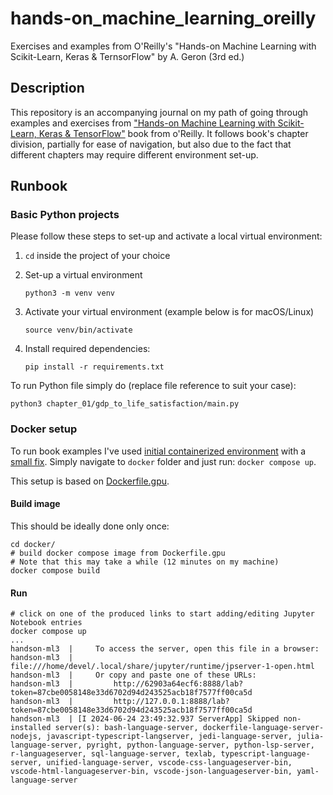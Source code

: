 # hands-on_machine_learning_oreilly
Exercises and examples from O'Reilly's "Hands-on Machine Learning with Scikit-Learn, Keras &amp; TernsorFlow" by A. Geron (3rd ed.)

## Description

This repository is an accompanying journal on my path of going through examples and exercises from ["Hands-on Machine Learning with Scikit-Learn, Keras & TensorFlow"](https://www.amazon.ca/Hands-Machine-Learning-Scikit-Learn-TensorFlow/dp/1098125975/ref=sr_1_1?crid=38N00QAG38IJI&dib=eyJ2IjoiMSJ9.0Jm1bLoXUBA_cK-tar7HW1L7KzUCRFLa7mcRAFq-rLTjFvovU0-vJBQMzTURv4kIz7873GuN38RCcSP06ZFwPEAr4narzSgskAqqh4m2BCdfvOvHjEXN6nHdT6SCnDxb8dpaG1ry6YSeG1ez78MzlOgf3Nhf-Q1YNPn5JF_1laMUQtr6BI-sSz9SaIAii-dNKbtBEl9xtq7CrgwaI2iaiI3edXso3KcduUeBa3uAG7xnh0XiKAgLk_ClZUQYwly1icOOvbZ-dvlK4c88g2NAafKIWWqXja0xyho3m8o86fw.ZVOwAPQxI9PfqNFYoW5k53GPy89mH6wLPat9B7v2tos&dib_tag=se&keywords=hands-on+machine+learning+with+scikit-learn%2C+keras%2C+and+tensorflow&qid=1716585380&sprefix=hands-on+mac%2Caps%2C66&sr=8-1) book from o'Reilly.
It follows book's chapter division, partially for ease of navigation, but also due to the fact that different chapters
may require different environment set-up.

## Runbook

### Basic Python projects

Please follow these steps to set-up and activate a local virtual environment:

1. `cd` inside the project of your choice
2. Set-up a virtual environment

    ```shell
    python3 -m venv venv
    ```
3. Activate your virtual environment (example below is for macOS/Linux)

    ```shell
    source venv/bin/activate
    ```

4. Install required dependencies:

    ```shell
    pip install -r requirements.txt
    ```

To run Python file simply do (replace file reference to suit your case):

```shell
python3 chapter_01/gdp_to_life_satisfaction/main.py
```

### Docker setup

To run book examples I've used [initial containerized environment](https://github.com/ageron/handson-ml3/tree/main/docker) with a [small fix](https://github.com/ageron/handson-ml3/pull/144). Simply navigate to `docker` folder and just run: `docker compose up`.

This setup is based on [Dockerfile.gpu](docker/Dockerfile.gpu).

#### Build image

This should be ideally done only once:

```shell
cd docker/
# build docker compose image from Dockerfile.gpu
# Note that this may take a while (12 minutes on my machine)
docker compose build
```

#### Run

```shell
# click on one of the produced links to start adding/editing Jupyter Notebook entries
docker compose up
...
handson-ml3  |     To access the server, open this file in a browser:
handson-ml3  |         file:///home/devel/.local/share/jupyter/runtime/jpserver-1-open.html
handson-ml3  |     Or copy and paste one of these URLs:
handson-ml3  |         http://62903a64ecf6:8888/lab?token=87cbe0058148e33d6702d94d243525acb18f7577ff00ca5d
handson-ml3  |         http://127.0.0.1:8888/lab?token=87cbe0058148e33d6702d94d243525acb18f7577ff00ca5d
handson-ml3  | [I 2024-06-24 23:49:32.937 ServerApp] Skipped non-installed server(s): bash-language-server, dockerfile-language-server-nodejs, javascript-typescript-langserver, jedi-language-server, julia-language-server, pyright, python-language-server, python-lsp-server, r-languageserver, sql-language-server, texlab, typescript-language-server, unified-language-server, vscode-css-languageserver-bin, vscode-html-languageserver-bin, vscode-json-languageserver-bin, yaml-language-server
```

